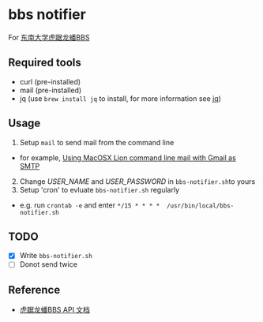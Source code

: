 # bbs notifier

For [东南大学虎踞龙蟠BBS](http://bbs.seu.edu.cn)

## Required tools

* curl (pre-installed)
* mail (pre-installed)
* jq (use `brew install jq` to install, for more information see [jq](https://github.com/stedolan/jq))


## Usage
1. Setup `mail` to send mail from the command line
  - for example, [Using MacOSX Lion command line mail with Gmail as SMTP](http://www.anujgakhar.com/2011/12/09/using-macosx-lion-command-line-mail-with-gmail-as-smtp/)
2. Change *USER_NAME* and *USER_PASSWORD* in `bbs-notifier.sh`to yours
3. Setup 'cron' to evluate `bbs-notifier.sh` regularly
  - e.g. run `crontab -e` and enter `*/15 * * * *  /usr/bin/local/bbs-notifier.sh`

## TODO
- [x] Write `bbs-notifier.sh`
- [ ] Donot send twice

## Reference
* [虎踞龙蟠BBS API 文档](http://bbs.seu.edu.cn/api-documentation/)